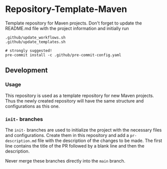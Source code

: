 # Repository-Template-Maven

Template repository for Maven projects. Don't forget to update the README.md file with the project information and initially
run

```shell
.github/update_workflows.sh
.github/update_templates.sh

# strongly suggested!
pre-commit install -c .github/pre-commit-config.yaml
```

## Development

### Usage

This repository is used as a template repository for new Maven projects. Thus the newly created repository will have the same
structure and configurations as this one.

### `init-` branches

The `init-` branches are used to initialize the project with the necessary files and configurations. Create them in this repository
and add a `pr-description.md` file with the description of the changes to be made. The first line contains the title of the PR
followed by a blank line and then the description.

Never merge these branches directly into the `main` branch.
